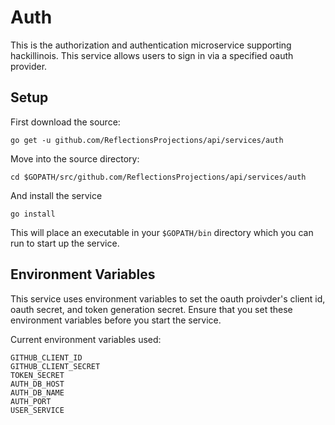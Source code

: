 Auth
====

This is the authorization and authentication microservice supporting hackillinois. This service allows users to sign in via a specified oauth provider.

Setup
-----

First download the source:
```
go get -u github.com/ReflectionsProjections/api/services/auth
```

Move into the source directory:
```
cd $GOPATH/src/github.com/ReflectionsProjections/api/services/auth
```

And install the service
```
go install
```

This will place an executable in your `$GOPATH/bin` directory which you can run to start up the service.

Environment Variables
---------------------

This service uses environment variables to set the oauth proivder's client id, oauth secret, and token generation secret. Ensure that you set these environment variables before you start the service.

Current environment variables used:
```
GITHUB_CLIENT_ID
GITHUB_CLIENT_SECRET
TOKEN_SECRET
AUTH_DB_HOST
AUTH_DB_NAME
AUTH_PORT
USER_SERVICE
```
